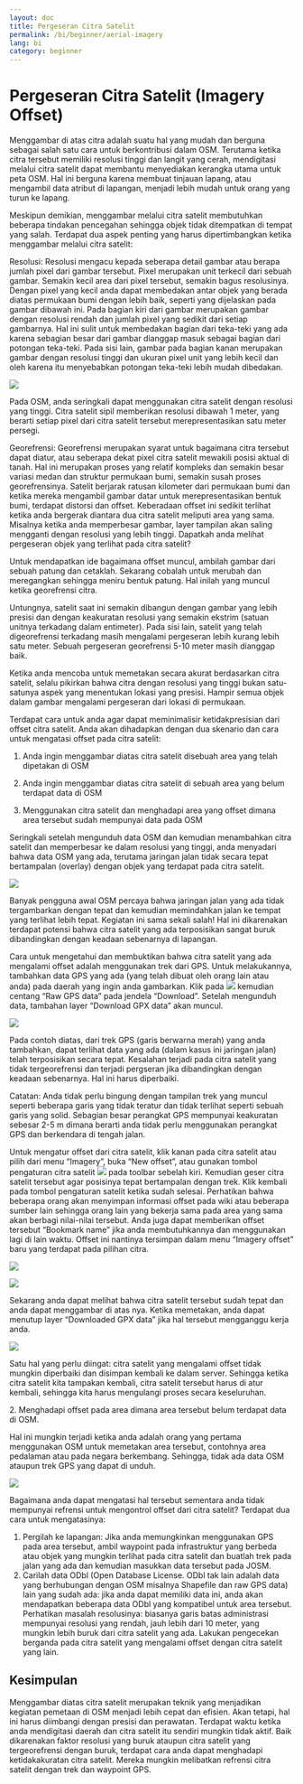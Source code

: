 ```yaml
---
layout: doc
title: Pergeseran Citra Satelit
permalink: /bi/beginner/aerial-imagery
lang: bi
category: beginner
---
```


Pergeseran Citra Satelit (Imagery Offset)
=========================================

Menggambar di atas citra adalah suatu hal yang mudah dan berguna sebagai
salah satu cara untuk berkontribusi dalam OSM. Terutama ketika citra
tersebut memiliki resolusi tinggi dan langit yang cerah, mendigitasi
melalui citra satelit dapat membantu menyediakan kerangka utama untuk
peta OSM. Hal ini berguna karena membuat tinjauan lapang, atau mengambil
data atribut di lapangan, menjadi lebih mudah untuk orang yang turun ke
lapang.

Meskipun demikian, menggambar melalui citra satelit membutuhkan beberapa
tindakan pencegahan sehingga objek tidak ditempatkan di tempat yang
salah. Terdapat dua aspek penting yang harus dipertimbangkan ketika
menggambar melalui citra satelit:

Resolusi: Resolusi mengacu kepada seberapa detail gambar atau berapa
jumlah pixel dari gambar tersebut. Pixel merupakan unit terkecil dari
sebuah gambar. Semakin kecil area dari pixel tersebut, semakin bagus
resolusinya. Dengan pixel yang kecil anda dapat membedakan antar objek
yang berada diatas permukaan bumi dengan lebih baik, seperti yang
dijelaskan pada gambar dibawah ini. Pada bagian kiri dari gambar
merupakan gambar dengan resolusi rendah dan jumlah pixel yang sedikit
dari setiap gambarnya. Hal ini sulit untuk membedakan bagian dari
teka-teki yang ada karena sebagian besar dari gambar dianggap masuk
sebagai bagian dari potongan teka-teki. Pada sisi lain, gambar pada
bagian kanan merupakan gambar dengan resolusi tinggi dan ukuran pixel
unit yang lebih kecil dan oleh karena itu menyebabkan potongan teka-teki
lebih mudah dibedakan.

![]({{site.baseurl}}/images/bi_beg_ch6.1_image03.png)

Pada OSM, anda seringkali dapat menggunakan citra satelit dengan
resolusi yang tinggi. Citra satelit sipil memberikan resolusi dibawah 1
meter, yang berarti setiap pixel dari citra satelit tersebut
merepresentasikan satu meter persegi.

Georefrensi: Georefrensi merupakan syarat untuk bagaimana citra tersebut
dapat diatur, atau seberapa dekat pixel citra satelit mewakili posisi
aktual di tanah. Hal ini merupakan proses yang relatif kompleks dan
semakin besar variasi medan dan struktur permukaan bumi, semakin susah
proses georefrensinya. Satelit berjarak ratusan kilometer dari permukaan
bumi dan ketika mereka mengambil gambar datar untuk merepresentasikan
bentuk bumi, terdapat distorsi dan offset. Keberadaan offset ini sedikit
terlihat ketika anda bergerak diantara dua citra satelit meliputi area
yang sama. Misalnya ketika anda memperbesar gambar, layer tampilan akan
saling mengganti dengan resolusi yang lebih tinggi. Dapatkah anda
melihat pergeseran objek yang terlihat pada citra satelit?

Untuk mendapatkan ide bagaimana offset muncul, ambilah gambar dari
sebuah patung dan cetaklah. Sekarang cobalah untuk merubah dan
meregangkan sehingga meniru bentuk patung. Hal inilah yang muncul ketika
georefrensi citra.

Untungnya, satelit saat ini semakin dibangun dengan gambar yang lebih
presisi dan dengan keakuratan resolusi yang semakin ekstrim (satuan
unitnya terkadang dalam entimeter). Pada sisi lain, satelit yang telah
digeorefrensi terkadang masih mengalami pergeseran lebih kurang lebih
satu meter. Sebuah pergeseran georefrensi 5-10 meter masih dianggap
baik.

Ketika anda mencoba untuk memetakan secara akurat berdasarkan citra
satelit, selalu pikirkan bahwa citra dengan resolusi yang tinggi bukan
satu-satunya aspek yang menentukan lokasi yang presisi. Hampir semua
objek dalam gambar mengalami pergeseran dari lokasi di permukaan.

Terdapat cara untuk anda agar dapat meminimalisir ketidakpresisian dari
offset citra satelit. Anda akan dihadapkan dengan dua skenario dan cara
untuk mengatasi offset pada citra satelit:

1. Anda ingin menggambar diatas citra satelit disebuah area yang telah
dipetakan di OSM

2. Anda ingin menggambar diatas citra satelit di sebuah area yang belum
terdapat data di OSM

1. Menggunakan citra satelit dan menghadapi area yang offset dimana
area tersebut sudah mempunyai data pada OSM

Seringkali setelah mengunduh data OSM dan kemudian menambahkan citra
satelit dan memperbesar ke dalam resolusi yang tinggi, anda menyadari
bahwa data OSM yang ada, terutama jaringan jalan tidak secara tepat
bertampalan (overlay) dengan objek yang terdapat pada citra satelit.

![]({{site.baseurl}}/images/bi_beg_ch6.1_image00.png)

Banyak pengguna awal OSM percaya bahwa jaringan jalan yang ada tidak
tergambarkan dengan tepat dan kemudian memindahkan jalan ke tempat yang
terlihat lebih tepat. Kegiatan ini sama sekali salah! Hal ini
dikarenakan terdapat potensi bahwa citra satelit yang ada terposisikan
sangat buruk dibandingkan dengan keadaan sebenarnya di lapangan.

Cara untuk mengetahui dan membuktikan bahwa citra satelit yang ada
mengalami offset adalah menggunakan trek dari GPS. Untuk melakukannya,
tambahkan data GPS yang ada (yang telah dibuat oleh orang lain atau
anda) pada daerah yang ingin anda gambarkan. Klik pada
![]({{site.baseurl}}/images/bi_beg_ch6.1_image04.png) kemudian centang “Raw GPS data” pada jendela
“Download”. Setelah mengunduh data, tambahan layer “Download GPX data”
akan muncul.

![]({{site.baseurl}}/images/bi_beg_ch6.1_image02.png)

Pada contoh diatas, dari trek GPS (garis berwarna merah) yang anda
tambahkan, dapat terlihat data yang ada (dalam kasus ini jaringan jalan)
telah terposisikan secara tepat. Kesalahan terjadi pada citra satelit
yang tidak tergeorefrensi dan terjadi pergseran jika dibandingkan dengan
keadaan sebenarnya. Hal ini harus diperbaiki.

Catatan: Anda tidak perlu bingung dengan tampilan trek yang muncul
seperti beberapa garis yang tidak teratur dan tidak terlihat seperti
sebuah garis yang solid. Sebagian besar perangkat GPS mempunyai
keakuratan sebesar 2-5 m dimana berarti anda tidak perlu menggunakan
perangkat GPS dan berkendara di tengah jalan.

Untuk mengatur offset dari citra satelit, klik kanan pada citra satelit
atau pilih dari menu “Imagery”, buka “New offset”, atau gunakan tombol
pengaturan citra satelit ![]({{site.baseurl}}/images/bi_beg_ch6.1_image05.png) pada toolbar sebelah
kiri. Kemudian geser citra satelit tersebut agar posisinya tepat
bertampalan dengan trek. Klik kembali pada tombol pengaturan satelit
ketika sudah selesai. Perhatikan bahwa beberapa orang akan menyimpan
informasi offset pada wiki atau beberapa sumber lain sehingga orang lain
yang bekerja sama pada area yang sama akan berbagi nilai-nilai tersebut.
Anda juga dapat memberikan offset tersebut “Bookmark name” jika anda
membutuhkannya dan menggunakan lagi di lain waktu. Offset ini nantinya
tersimpan dalam menu “Imagery offset” baru yang terdapat pada pilihan
citra.

![]({{site.baseurl}}/images/bi_beg_ch6.1_image07.png)

![]({{site.baseurl}}/images/bi_beg_ch6.1_image02.png)

Sekarang anda dapat melihat bahwa citra satelit tersebut sudah tepat dan
anda dapat menggambar di atas nya. Ketika memetakan, anda dapat menutup
layer “Downloaded GPX data” jika hal tersebut mengganggu kerja anda.

![]({{site.baseurl}}/images/bi_beg_ch6.1_image08.png)

Satu hal yang perlu diingat: citra satelit yang mengalami offset tidak
mungkin diperbaiki dan disimpan kembali ke dalam server. Sehingga ketika
citra satelit kita tampakan kembali, citra satelit tersebut harus di
atur kembali, sehingga kita harus mengulangi proses secara keseluruhan.

​2. Menghadapi offset pada area dimana area tersebut belum terdapat data
di OSM.

Hal ini mungkin terjadi ketika anda adalah orang yang pertama
menggunakan OSM untuk memetakan area tersebut, contohnya area pedalaman
atau pada negara berkembang. Sehingga, tidak ada data OSM ataupun trek
GPS yang dapat di unduh.

![]({{site.baseurl}}/images/bi_beg_ch6.1_image01.png)

Bagaimana anda dapat mengatasi hal tersebut sementara anda tidak
mempunyai refrensi untuk mengontrol offset dari citra satelit? Terdapat
dua cara untuk mengatasinya:

1.  Pergilah ke lapangan: Jika anda memungkinkan menggunakan GPS pada
    area tersebut, ambil waypoint pada infrastruktur yang berbeda atau
    objek yang mungkin terlihat pada citra satelit dan buatlah trek pada
    jalan yang ada dan kemudian masukkan data tersebut pada JOSM.
2.  Carilah data ODbl (Open Database License. ODbl tak lain adalah data
    yang berhubungan dengan OSM misalnya Shapefile dan raw GPS data)
    lain yang sudah ada: jika anda dapat memiliki data ini, anda akan
    mendapatkan beberapa data ODbl yang kompatibel untuk area tersebut.
    Perhatikan masalah resolusinya: biasanya garis batas administrasi
    mempunyai resolusi yang rendah, jauh lebih dari 10 meter, yang
    mungkin lebih buruk dari citra satelit yang ada. Lakukan pengecekan
    berganda pada citra satelit yang mengalami offset dengan citra
    satelit yang lain.

Kesimpulan
----------

Menggambar diatas citra satelit merupakan teknik yang menjadikan
kegiatan pemetaan di OSM menjadi lebih cepat dan efisien. Akan tetapi,
hal ini harus diimbangi dengan presisi dan perawatan. Terdapat waktu
ketika anda mendigitasi daerah dan citra satelit itu sendiri mungkin
tidak aktif. Baik dikarenakan faktor resolusi yang buruk ataupun citra
satelit yang tergeorefrensi dengan buruk, terdapat cara anda dapat
menghadapi ketidakakuratan citra satelit. Mereka mungkin melibatkan
refrensi citra satelit dengan trek dan waypoint GPS.
